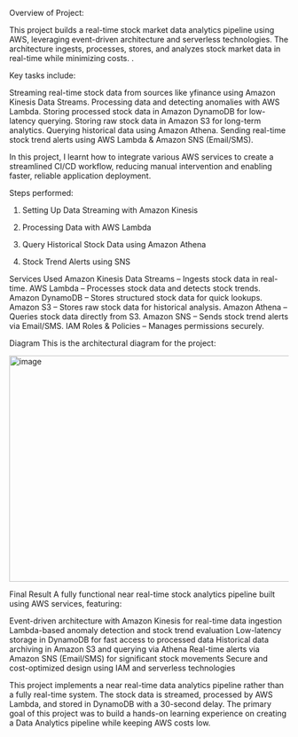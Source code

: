 Overview of Project:

This project builds a real-time stock market data analytics pipeline using AWS, leveraging event-driven architecture and serverless technologies. The architecture ingests, processes, stores, and analyzes stock market data in real-time while minimizing costs. .


Key tasks include:

Streaming real-time stock data from sources like yfinance using Amazon Kinesis Data Streams.
Processing data and detecting anomalies with AWS Lambda.
Storing processed stock data in Amazon DynamoDB for low-latency querying.
Storing raw stock data in Amazon S3 for long-term analytics.
Querying historical data using Amazon Athena.
Sending real-time stock trend alerts using AWS Lambda & Amazon SNS (Email/SMS).

In this project, I learnt how to integrate various AWS services to create a streamlined CI/CD workflow, reducing manual intervention and enabling faster, reliable application deployment.

Steps performed:

1. Setting Up Data Streaming with Amazon Kinesis

2. Processing Data with AWS Lambda

3. Query Historical Stock Data using Amazon Athena

4. Stock Trend Alerts using SNS


Services Used 
 Amazon Kinesis Data Streams – Ingests stock data in real-time.
 AWS Lambda – Processes stock data and detects stock trends.
 Amazon DynamoDB – Stores structured stock data for quick lookups.
 Amazon S3 – Stores raw stock data for historical analysis.
 Amazon Athena – Queries stock data directly from S3.
 Amazon SNS – Sends stock trend alerts via Email/SMS.
 IAM Roles & Policies – Manages permissions securely.


Diagram
This is the architectural diagram for the project:

<img width="801" height="408" alt="image" src="https://github.com/user-attachments/assets/87ec7354-097c-439e-a1f4-539793bdf0c7" />


Final Result
A fully functional near real-time stock analytics pipeline built using AWS services, featuring:

Event-driven architecture with Amazon Kinesis for real-time data ingestion
Lambda-based anomaly detection and stock trend evaluation
Low-latency storage in DynamoDB for fast access to processed data
Historical data archiving in Amazon S3 and querying via Athena
Real-time alerts via Amazon SNS (Email/SMS) for significant stock movements
Secure and cost-optimized design using IAM and serverless technologies


This project implements a near real-time data analytics pipeline rather than a fully real-time system. The stock data is streamed, processed by AWS Lambda, and stored in DynamoDB with a 30-second delay. The primary goal of this project was to build a hands-on learning experience on creating a Data Analytics pipeline while keeping AWS costs low.
